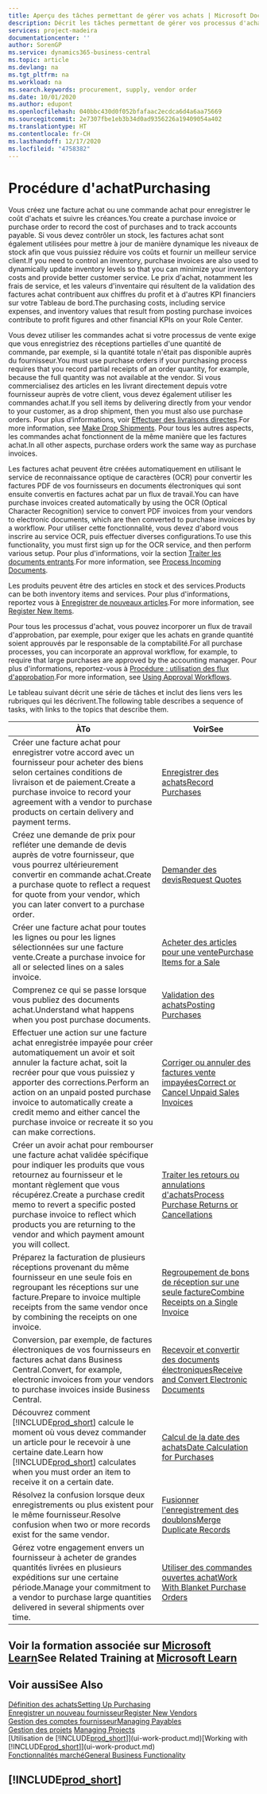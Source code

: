 ```yaml
---
title: Aperçu des tâches permettant de gérer vos achats | Microsoft Docs
description: Décrit les tâches permettant de gérer vos processus d'achat ou d'approvisionnement, y compris le fonctionnement des factures achat et des commandes achat.
services: project-madeira
documentationcenter: ''
author: SorenGP
ms.service: dynamics365-business-central
ms.topic: article
ms.devlang: na
ms.tgt_pltfrm: na
ms.workload: na
ms.search.keywords: procurement, supply, vendor order
ms.date: 10/01/2020
ms.author: edupont
ms.openlocfilehash: 040bbc430d0f052bfafaac2ecdca6d4a6aa75669
ms.sourcegitcommit: 2e7307fbe1eb3b34d0ad9356226a19409054a402
ms.translationtype: HT
ms.contentlocale: fr-CH
ms.lasthandoff: 12/17/2020
ms.locfileid: "4758382"
---
```

# <a name="purchasing"></a><span data-ttu-id="c21a0-103">Procédure d'achat</span><span class="sxs-lookup"><span data-stu-id="c21a0-103">Purchasing</span></span>
<span data-ttu-id="c21a0-104">Vous créez une facture achat ou une commande achat pour enregistrer le coût d'achats et suivre les créances.</span><span class="sxs-lookup"><span data-stu-id="c21a0-104">You create a purchase invoice or purchase order to record the cost of purchases and to track accounts payable.</span></span> <span data-ttu-id="c21a0-105">Si vous devez contrôler un stock, les factures achat sont également utilisées pour mettre à jour de manière dynamique les niveaux de stock afin que vous puissiez réduire vos coûts et fournir un meilleur service client.</span><span class="sxs-lookup"><span data-stu-id="c21a0-105">If you need to control an inventory, purchase invoices are also used to dynamically update inventory levels so that you can minimize your inventory costs and provide better customer service.</span></span> <span data-ttu-id="c21a0-106">Le prix d'achat, notamment les frais de service, et les valeurs d'inventaire qui résultent de la validation des factures achat contribuent aux chiffres du profit et à d'autres KPI financiers sur votre Tableau de bord.</span><span class="sxs-lookup"><span data-stu-id="c21a0-106">The purchasing costs, including service expenses, and inventory values that result from posting purchase invoices contribute to profit figures and other financial KPIs on your Role Center.</span></span>

<span data-ttu-id="c21a0-107">Vous devez utiliser les commandes achat si votre processus de vente exige que vous enregistriez des réceptions partielles d'une quantité de commande, par exemple, si la quantité totale n'était pas disponible auprès du fournisseur.</span><span class="sxs-lookup"><span data-stu-id="c21a0-107">You must use purchase orders if your purchasing process requires that you record partial receipts of an order quantity, for example, because the full quantity was not available at the vendor.</span></span> <span data-ttu-id="c21a0-108">Si vous commercialisez des articles en les livrant directement depuis votre fournisseur auprès de votre client, vous devez également utiliser les commandes achat.</span><span class="sxs-lookup"><span data-stu-id="c21a0-108">If you sell items by delivering directly from your vendor to your customer, as a drop shipment, then you must also use purchase orders.</span></span> <span data-ttu-id="c21a0-109">Pour plus d’informations, voir [Effectuer des livraisons directes](sales-how-drop-shipment.md).</span><span class="sxs-lookup"><span data-stu-id="c21a0-109">For more information, see [Make Drop Shipments](sales-how-drop-shipment.md).</span></span> <span data-ttu-id="c21a0-110">Pour tous les autres aspects, les commandes achat fonctionnent de la même manière que les factures achat.</span><span class="sxs-lookup"><span data-stu-id="c21a0-110">In all other aspects, purchase orders work the same way as purchase invoices.</span></span>

<span data-ttu-id="c21a0-111">Les factures achat peuvent être créées automatiquement en utilisant le service de reconnaissance optique de caractères (OCR) pour convertir les factures PDF de vos fournisseurs en documents électroniques qui sont ensuite convertis en factures achat par un flux de travail.</span><span class="sxs-lookup"><span data-stu-id="c21a0-111">You can have purchase invoices created automatically by using the OCR (Optical Character Recognition) service to convert PDF invoices from your vendors to electronic documents, which are then converted to purchase invoices by a workflow.</span></span> <span data-ttu-id="c21a0-112">Pour utiliser cette fonctionnalité, vous devez d'abord vous inscrire au service OCR, puis effectuer diverses configurations.</span><span class="sxs-lookup"><span data-stu-id="c21a0-112">To use this functionality, you must first sign up for the OCR service, and then perform various setup.</span></span> <span data-ttu-id="c21a0-113">Pour plus d'informations, voir la section [Traiter les documents entrants](across-process-income-documents.md).</span><span class="sxs-lookup"><span data-stu-id="c21a0-113">For more information, see [Process Incoming Documents](across-process-income-documents.md).</span></span>      

<span data-ttu-id="c21a0-114">Les produits peuvent être des articles en stock et des services.</span><span class="sxs-lookup"><span data-stu-id="c21a0-114">Products can be both inventory items and services.</span></span> <span data-ttu-id="c21a0-115">Pour plus d'informations, reportez vous à [Enregistrer de nouveaux articles](inventory-how-register-new-items.md).</span><span class="sxs-lookup"><span data-stu-id="c21a0-115">For more information, see [Register New Items](inventory-how-register-new-items.md).</span></span>

<span data-ttu-id="c21a0-116">Pour tous les processus d'achat, vous pouvez incorporer un flux de travail d'approbation, par exemple, pour exiger que les achats en grande quantité soient approuvés par le responsable de la comptabilité.</span><span class="sxs-lookup"><span data-stu-id="c21a0-116">For all purchase processes, you can incorporate an approval workflow, for example, to require that large purchases are approved by the accounting manager.</span></span> <span data-ttu-id="c21a0-117">Pour plus d'informations, reportez-vous à [Procédure : utilisation des flux d'approbation](across-how-use-approval-workflows.md).</span><span class="sxs-lookup"><span data-stu-id="c21a0-117">For more information, see [Using Approval Workflows](across-how-use-approval-workflows.md).</span></span>

<span data-ttu-id="c21a0-118">Le tableau suivant décrit une série de tâches et inclut des liens vers les rubriques qui les décrivent.</span><span class="sxs-lookup"><span data-stu-id="c21a0-118">The following table describes a sequence of tasks, with links to the topics that describe them.</span></span>

| <span data-ttu-id="c21a0-119">À</span><span class="sxs-lookup"><span data-stu-id="c21a0-119">To</span></span> | <span data-ttu-id="c21a0-120">Voir</span><span class="sxs-lookup"><span data-stu-id="c21a0-120">See</span></span> |
| --- | --- |
| <span data-ttu-id="c21a0-121">Créer une facture achat pour enregistrer votre accord avec un fournisseur pour acheter des biens selon certaines conditions de livraison et de paiement.</span><span class="sxs-lookup"><span data-stu-id="c21a0-121">Create a purchase invoice to record your agreement with a vendor to purchase products on certain delivery and payment terms.</span></span> |[<span data-ttu-id="c21a0-122">Enregistrer des achats</span><span class="sxs-lookup"><span data-stu-id="c21a0-122">Record Purchases</span></span>](purchasing-how-record-purchases.md) |
|<span data-ttu-id="c21a0-123">Créez une demande de prix pour refléter une demande de devis auprès de votre fournisseur, que vous pourrez ultérieurement convertir en commande achat.</span><span class="sxs-lookup"><span data-stu-id="c21a0-123">Create a purchase quote to reflect a request for quote from your vendor, which you can later convert to a purchase order.</span></span>|[<span data-ttu-id="c21a0-124">Demander des devis</span><span class="sxs-lookup"><span data-stu-id="c21a0-124">Request Quotes</span></span>](purchasing-how-request-quotes.md)|
| <span data-ttu-id="c21a0-125">Créer une facture achat pour toutes les lignes ou pour les lignes sélectionnées sur une facture vente.</span><span class="sxs-lookup"><span data-stu-id="c21a0-125">Create a purchase invoice for all or selected lines on a sales invoice.</span></span> |[<span data-ttu-id="c21a0-126">Acheter des articles pour une vente</span><span class="sxs-lookup"><span data-stu-id="c21a0-126">Purchase Items for a Sale</span></span>](purchasing-how-purchase-products-sale.md) |
|<span data-ttu-id="c21a0-127">Comprenez ce qui se passe lorsque vous publiez des documents achat.</span><span class="sxs-lookup"><span data-stu-id="c21a0-127">Understand what happens when you post purchase documents.</span></span>|[<span data-ttu-id="c21a0-128">Validation des achats</span><span class="sxs-lookup"><span data-stu-id="c21a0-128">Posting Purchases</span></span>](ui-post-purchases.md)|
| <span data-ttu-id="c21a0-129">Effectuer une action sur une facture achat enregistrée impayée pour créer automatiquement un avoir et soit annuler la facture achat, soit la recréer pour que vous puissiez y apporter des corrections.</span><span class="sxs-lookup"><span data-stu-id="c21a0-129">Perform an action on an unpaid posted purchase invoice to automatically create a credit memo and either cancel the purchase invoice or recreate it so you can make corrections.</span></span> |[<span data-ttu-id="c21a0-130">Corriger ou annuler des factures vente impayées</span><span class="sxs-lookup"><span data-stu-id="c21a0-130">Correct or Cancel Unpaid Sales Invoices</span></span>](purchasing-how-correct-cancel-unpaid-purchase-invoices.md) |
| <span data-ttu-id="c21a0-131">Créer un avoir achat pour rembourser une facture achat validée spécifique pour indiquer les produits que vous retournez au fournisseur et le montant règlement que vous récupérez.</span><span class="sxs-lookup"><span data-stu-id="c21a0-131">Create a purchase credit memo to revert a specific posted purchase invoice to reflect which products you are returning to the vendor and which payment amount you will collect.</span></span> |[<span data-ttu-id="c21a0-132">Traiter les retours ou annulations d'achats</span><span class="sxs-lookup"><span data-stu-id="c21a0-132">Process Purchase Returns or Cancellations</span></span>](purchasing-how-register-new-vendors.md) |
|<span data-ttu-id="c21a0-133">Préparez la facturation de plusieurs réceptions provenant du même fournisseur en une seule fois en regroupant les réceptions sur une facture.</span><span class="sxs-lookup"><span data-stu-id="c21a0-133">Prepare to invoice multiple receipts from the same vendor once by combining the receipts on one invoice.</span></span>|[<span data-ttu-id="c21a0-134">Regroupement de bons de réception sur une seule facture</span><span class="sxs-lookup"><span data-stu-id="c21a0-134">Combine Receipts on a Single Invoice</span></span>](purchasing-how-to-combine-receipts.md)|
|<span data-ttu-id="c21a0-135">Conversion, par exemple, de factures électroniques de vos fournisseurs en factures achat dans Business Central.</span><span class="sxs-lookup"><span data-stu-id="c21a0-135">Convert, for example, electronic invoices from your vendors to purchase invoices inside Business Central.</span></span>|[<span data-ttu-id="c21a0-136">Recevoir et convertir des documents électroniques</span><span class="sxs-lookup"><span data-stu-id="c21a0-136">Receive and Convert Electronic Documents</span></span>](purchasing-how-to-receive-and-convert-electronic-documents.md)|
| <span data-ttu-id="c21a0-137">Découvrez comment [!INCLUDE[prod_short](includes/prod_short.md)] calcule le moment où vous devez commander un article pour le recevoir à une certaine date.</span><span class="sxs-lookup"><span data-stu-id="c21a0-137">Learn how [!INCLUDE[prod_short](includes/prod_short.md)] calculates when you must order an item to receive it on a certain date.</span></span>|[<span data-ttu-id="c21a0-138">Calcul de la date des achats</span><span class="sxs-lookup"><span data-stu-id="c21a0-138">Date Calculation for Purchases</span></span>](purchasing-date-calculation-for-purchases.md)|
|<span data-ttu-id="c21a0-139">Résolvez la confusion lorsque deux enregistrements ou plus existent pour le même fournisseur.</span><span class="sxs-lookup"><span data-stu-id="c21a0-139">Resolve confusion when two or more records exist for the same vendor.</span></span>|[<span data-ttu-id="c21a0-140">Fusionner l'enregistrement des doublons</span><span class="sxs-lookup"><span data-stu-id="c21a0-140">Merge Duplicate Records</span></span>](sales-how-merge-duplicate-records.md)|
|<span data-ttu-id="c21a0-141">Gérez votre engagement envers un fournisseur à acheter de grandes quantités livrées en plusieurs expéditions sur une certaine période.</span><span class="sxs-lookup"><span data-stu-id="c21a0-141">Manage your commitment to a vendor to purchase large quantities delivered in several shipments over time.</span></span>|[<span data-ttu-id="c21a0-142">Utiliser des commandes ouvertes achat</span><span class="sxs-lookup"><span data-stu-id="c21a0-142">Work With Blanket Purchase Orders</span></span>](sales-how-to-create-blanket-sales-orders.md)|

## <a name="see-related-training-at-microsoft-learn"></a><span data-ttu-id="c21a0-143">Voir la formation associée sur [Microsoft Learn](/learn/paths/purchase-items-services-dynamics-365-business-central/)</span><span class="sxs-lookup"><span data-stu-id="c21a0-143">See Related Training at [Microsoft Learn](/learn/paths/purchase-items-services-dynamics-365-business-central/)</span></span>

## <a name="see-also"></a><span data-ttu-id="c21a0-144">Voir aussi</span><span class="sxs-lookup"><span data-stu-id="c21a0-144">See Also</span></span>
[<span data-ttu-id="c21a0-145">Définition des achats</span><span class="sxs-lookup"><span data-stu-id="c21a0-145">Setting Up Purchasing</span></span>](purchasing-setup-purchasing.md)  
[<span data-ttu-id="c21a0-146">Enregistrer un nouveau fournisseur</span><span class="sxs-lookup"><span data-stu-id="c21a0-146">Register New Vendors</span></span>](purchasing-how-register-new-vendors.md)  
[<span data-ttu-id="c21a0-147">Gestion des comptes fournisseur</span><span class="sxs-lookup"><span data-stu-id="c21a0-147">Managing Payables</span></span>](payables-manage-payables.md)  
<span data-ttu-id="c21a0-148">[Gestion des projets](projects-manage-projects.md)  </span><span class="sxs-lookup"><span data-stu-id="c21a0-148">[Managing Projects](projects-manage-projects.md)  </span></span>  
<span data-ttu-id="c21a0-149">[Utilisation de [!INCLUDE[prod_short](includes/prod_short.md)]](ui-work-product.md)</span><span class="sxs-lookup"><span data-stu-id="c21a0-149">[Working with [!INCLUDE[prod_short](includes/prod_short.md)]](ui-work-product.md)</span></span>  
[<span data-ttu-id="c21a0-150">Fonctionnalités marché</span><span class="sxs-lookup"><span data-stu-id="c21a0-150">General Business Functionality</span></span>](ui-across-business-areas.md)

## [!INCLUDE[prod_short](includes/free_trial_md.md)]  
